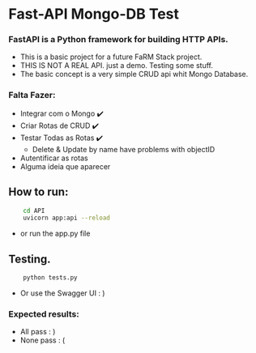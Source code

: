 # Fast-API Mongo-DB Test


### FastAPI is a Python framework for building HTTP APIs.

* This is a basic project for a future FaRM Stack project.
* THIS IS NOT A REAL API. just a demo. Testing some stuff. 
* The basic concept is a very simple CRUD api whit Mongo Database.

### Falta Fazer:
- Integrar com o Mongo ✔️
- Criar Rotas de CRUD ✔️
- Testar Todas as Rotas ✔️
  - Delete & Update by name have problems with objectID
- Autentificar as rotas
- Alguma ideia que aparecer


## How to run:
```sh
    cd API
    uvicorn app:api --reload
```
- or run the app.py file

## Testing.
```python
    python tests.py
```
- Or use the Swagger UI : )

### Expected results:
- All pass : )
- None pass : (
